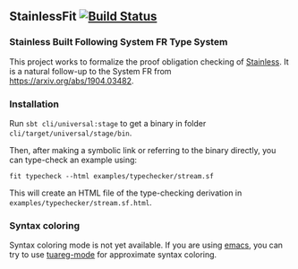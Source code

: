 ## StainlessFit [![Build Status][larabot-img]][larabot-ref]

### Stainless Built Following System FR Type System

This project works to formalize the proof obligation checking of [Stainless](https://stainless.epfl.ch/).
It is a natural follow-up to the System FR from https://arxiv.org/abs/1904.03482.


### Installation

Run `sbt cli/universal:stage` to get a binary in folder `cli/target/universal/stage/bin`.

Then, after making a symbolic link or referring to the binary directly, you can
type-check an example using:

```
fit typecheck --html examples/typechecker/stream.sf
```

This will create an HTML file of the type-checking derivation in `examples/typechecker/stream.sf.html`.

### Syntax coloring

Syntax coloring mode is not yet available.
If you are using [emacs](https://www.gnu.org/software/emacs/),
you can try to use [tuareg-mode](https://github.com/ocaml/tuareg) for
approximate syntax coloring.

[larabot-img]: http://laraquad4.epfl.ch:9000/epfl-lara/StainlessFit/status/master
[larabot-ref]: http://laraquad4.epfl.ch:9000/epfl-lara/StainlessFit/builds
